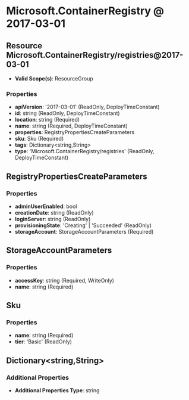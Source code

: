 # Microsoft.ContainerRegistry @ 2017-03-01

## Resource Microsoft.ContainerRegistry/registries@2017-03-01
* **Valid Scope(s)**: ResourceGroup
### Properties
* **apiVersion**: '2017-03-01' (ReadOnly, DeployTimeConstant)
* **id**: string (ReadOnly, DeployTimeConstant)
* **location**: string (Required)
* **name**: string (Required, DeployTimeConstant)
* **properties**: RegistryPropertiesCreateParameters
* **sku**: Sku (Required)
* **tags**: Dictionary<string,String>
* **type**: 'Microsoft.ContainerRegistry/registries' (ReadOnly, DeployTimeConstant)

## RegistryPropertiesCreateParameters
### Properties
* **adminUserEnabled**: bool
* **creationDate**: string (ReadOnly)
* **loginServer**: string (ReadOnly)
* **provisioningState**: 'Creating' | 'Succeeded' (ReadOnly)
* **storageAccount**: StorageAccountParameters (Required)

## StorageAccountParameters
### Properties
* **accessKey**: string (Required, WriteOnly)
* **name**: string (Required)

## Sku
### Properties
* **name**: string (Required)
* **tier**: 'Basic' (ReadOnly)

## Dictionary<string,String>
### Additional Properties
* **Additional Properties Type**: string


